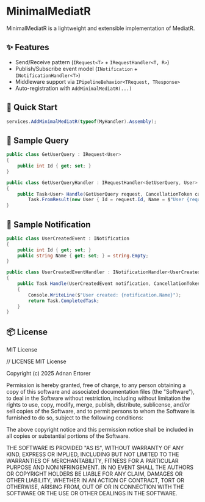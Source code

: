 # MinimalMediatR

MinimalMediatR is a lightweight and extensible implementation of MediatR.

## ✨ Features
- Send/Receive pattern (`IRequest<T>` + `IRequestHandler<T, R>`)  
- Publish/Subscribe event model (`INotification` + `INotificationHandler<T>`)  
- Middleware support via `IPipelineBehavior<TRequest, TResponse>`
- Auto-registration with `AddMinimalMediatR(...)`

## 🚀 Quick Start

```csharp
services.AddMinimalMediatR(typeof(MyHandler).Assembly);
```

## 🧱 Sample Query

```csharp
public class GetUserQuery : IRequest<User> 
{ 
    public int Id { get; set; } 
}

public class GetUserQueryHandler : IRequestHandler<GetUserQuery, User>
{
    public Task<User> Handle(GetUserQuery request, CancellationToken cancellationToken) =>
        Task.FromResult(new User { Id = request.Id, Name = $"User {request.Id}" });
}
```

## 🔔 Sample Notification

```csharp
public class UserCreatedEvent : INotification
{
    public int Id { get; set; }
    public string Name { get; set; } = string.Empty;
}

public class UserCreatedEventHandler : INotificationHandler<UserCreatedEvent>
{
    public Task Handle(UserCreatedEvent notification, CancellationToken cancellationToken)
    {
        Console.WriteLine($"User created: {notification.Name}");
        return Task.CompletedTask;
    }
}
```

## 📦 License

MIT License


// LICENSE
MIT License

Copyright (c) 2025 Adnan Ertorer

Permission is hereby granted, free of charge, to any person obtaining a copy
of this software and associated documentation files (the "Software"), to deal
in the Software without restriction, including without limitation the rights
to use, copy, modify, merge, publish, distribute, sublicense, and/or sell
copies of the Software, and to permit persons to whom the Software is
furnished to do so, subject to the following conditions:

The above copyright notice and this permission notice shall be included in all
copies or substantial portions of the Software.

THE SOFTWARE IS PROVIDED "AS IS", WITHOUT WARRANTY OF ANY KIND, EXPRESS OR
IMPLIED, INCLUDING BUT NOT LIMITED TO THE WARRANTIES OF MERCHANTABILITY,
FITNESS FOR A PARTICULAR PURPOSE AND NONINFRINGEMENT. IN NO EVENT SHALL THE
AUTHORS OR COPYRIGHT HOLDERS BE LIABLE FOR ANY CLAIM, DAMAGES OR OTHER
LIABILITY, WHETHER IN AN ACTION OF CONTRACT, TORT OR OTHERWISE, ARISING FROM,
OUT OF OR IN CONNECTION WITH THE SOFTWARE OR THE USE OR OTHER DEALINGS IN THE
SOFTWARE.
